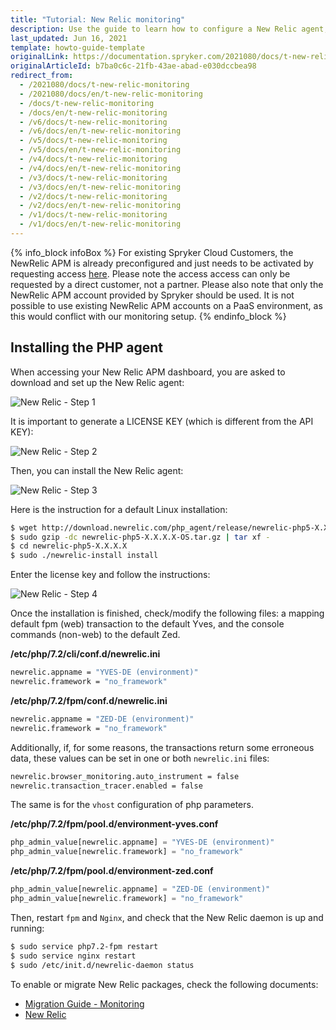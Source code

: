 ```yaml
---
title: "Tutorial: New Relic monitoring"
description: Use the guide to learn how to configure a New Relic agent, including on Linux,  and then test it.
last_updated: Jun 16, 2021
template: howto-guide-template
originalLink: https://documentation.spryker.com/2021080/docs/t-new-relic-monitoring
originalArticleId: b7ba0c6c-21fb-43ae-abad-e030dccbea98
redirect_from:
  - /2021080/docs/t-new-relic-monitoring
  - /2021080/docs/en/t-new-relic-monitoring
  - /docs/t-new-relic-monitoring
  - /docs/en/t-new-relic-monitoring
  - /v6/docs/t-new-relic-monitoring
  - /v6/docs/en/t-new-relic-monitoring
  - /v5/docs/t-new-relic-monitoring
  - /v5/docs/en/t-new-relic-monitoring
  - /v4/docs/t-new-relic-monitoring
  - /v4/docs/en/t-new-relic-monitoring
  - /v3/docs/t-new-relic-monitoring
  - /v3/docs/en/t-new-relic-monitoring
  - /v2/docs/t-new-relic-monitoring
  - /v2/docs/en/t-new-relic-monitoring
  - /v1/docs/t-new-relic-monitoring
  - /v1/docs/en/t-new-relic-monitoring
---
```


{% info_block infoBox %}
For existing Spryker Cloud Customers, the NewRelic APM is already preconfigured and just needs to be activated by requesting access [here](https://spryker.force.com/support/s/hosting-change-requests/change-request-monitoring-access). Please note the access access can only be requested by a direct customer, not a partner. Please also note that only the NewRelic APM account provided by Spryker should be used. It is not possible to use existing NewRelic APM accounts on a PaaS environment, as this would conflict with our monitoring setup.
{% endinfo_block %}

## Installing the PHP agent

When accessing your New Relic APM dashboard, you are asked to download and set up the New Relic agent:

![New Relic - Step 1](https://spryker.s3.eu-central-1.amazonaws.com/docs/Tutorials/Advanced/Tutorial+New+Relic+Monitoring/newrelic-step1.png)

It is important to generate a LICENSE KEY (which is different from the API KEY):

![New Relic - Step 2](https://spryker.s3.eu-central-1.amazonaws.com/docs/Tutorials/Advanced/Tutorial+New+Relic+Monitoring/newrelic-step2.png)

Then, you can install the New Relic agent:

![New Relic - Step 3](https://spryker.s3.eu-central-1.amazonaws.com/docs/Tutorials/Advanced/Tutorial+New+Relic+Monitoring/newrelic-step3.png)

Here is the instruction for a default Linux installation:

```bash
$ wget http://download.newrelic.com/php_agent/release/newrelic-php5-X.X.X.X-OS.tar.gz
$ sudo gzip -dc newrelic-php5-X.X.X.X-OS.tar.gz | tar xf -
$ cd newrelic-php5-X.X.X.X
$ sudo ./newrelic-install install
```

Enter the license key and follow the instructions:

![New Relic - Step 4](https://spryker.s3.eu-central-1.amazonaws.com/docs/Tutorials/Advanced/Tutorial+New+Relic+Monitoring/newrelic-step4.png)

Once the installation is finished, check/modify the following files: a mapping default fpm (web) transaction to the default Yves, and the console commands (non-web) to the default Zed.

**/etc/php/7.2/cli/conf.d/newrelic.ini**

```bash
newrelic.appname = "YVES-DE (environment)"
newrelic.framework = "no_framework"
```

**/etc/php/7.2/fpm/conf.d/newrelic.ini**

```bash
newrelic.appname = "ZED-DE (environment)"
newrelic.framework = "no_framework"
```

Additionally, if, for some reasons, the transactions return some erroneous data, these values can be set in one or both `newrelic.ini` files:

```bash
newrelic.browser_monitoring.auto_instrument = false
newrelic.transaction_tracer.enabled = false
```

The same is for the `vhost` configuration of php parameters.

**/etc/php/7.2/fpm/pool.d/environment-yves.conf**

```php
php_admin_value[newrelic.appname] = "YVES-DE (environment)"
php_admin_value[newrelic.framework] = "no_framework"
```

**/etc/php/7.2/fpm/pool.d/environment-zed.conf**

```php
php_admin_value[newrelic.appname] = "ZED-DE (environment)"
php_admin_value[newrelic.framework] = "no_framework"
```

Then, restart `fpm` and `Nginx`, and check that the New Relic daemon is up and running:

```bash
$ sudo service php7.2-fpm restart
$ sudo service nginx restart
$ sudo /etc/init.d/newrelic-daemon status
```

To enable or migrate New Relic packages, check the following documents:

* [Migration Guide - Monitoring](/docs/scos/dev/module-migration-guides/migration-guide-monitoring.html)
* [New Relic](/docs/pbc/all/miscellaneous/{{site.version}}/third-party-integrations/operational-tools-monitoring-legal/new-relic.html)
